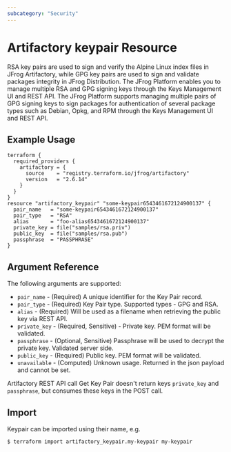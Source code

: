 ```yaml
---
subcategory: "Security"
---
```

# Artifactory keypair Resource

RSA key pairs are used to sign and verify the Alpine Linux index files in JFrog Artifactory, while GPG key pairs are
used to sign and validate packages integrity in JFrog Distribution. The JFrog Platform enables you to manage multiple
RSA and GPG signing keys through the Keys Management UI and REST API. The JFrog Platform supports managing multiple
pairs of GPG signing keys to sign packages for authentication of several package types such as Debian, Opkg, and RPM
through the Keys Management UI and REST API.

## Example Usage

```hcl
terraform {
  required_providers {
    artifactory = {
      source    = "registry.terraform.io/jfrog/artifactory"
      version   = "2.6.14"
    }
  }
}
resource "artifactory_keypair" "some-keypair6543461672124900137" {
  pair_name   = "some-keypair6543461672124900137"
  pair_type   = "RSA"
  alias       = "foo-alias6543461672124900137"
  private_key = file("samples/rsa.priv")
  public_key  = file("samples/rsa.pub")
  passphrase  = "PASSPHRASE"
}
```

## Argument Reference

The following arguments are supported:

* `pair_name` - (Required) A unique identifier for the Key Pair record.
* `pair_type` - (Required) Key Pair type. Supported types - GPG and RSA.
* `alias` - (Required) Will be used as a filename when retrieving the public key via REST API.
* `private_key` - (Required, Sensitive)  - Private key. PEM format will be validated.
* `passphrase` - (Optional, Sensitive) Passphrase will be used to decrypt the private key. Validated server side.
* `public_key` - (Required) Public key. PEM format will be validated.
* `unavailable` - (Computed) Unknown usage. Returned in the json payload and cannot be set.

Artifactory REST API call Get Key Pair doesn't return keys `private_key` and `passphrase`, but consumes these keys in the POST call.

## Import

Keypair can be imported using their name, e.g.

```
$ terraform import artifactory_keypair.my-keypair my-keypair
```
